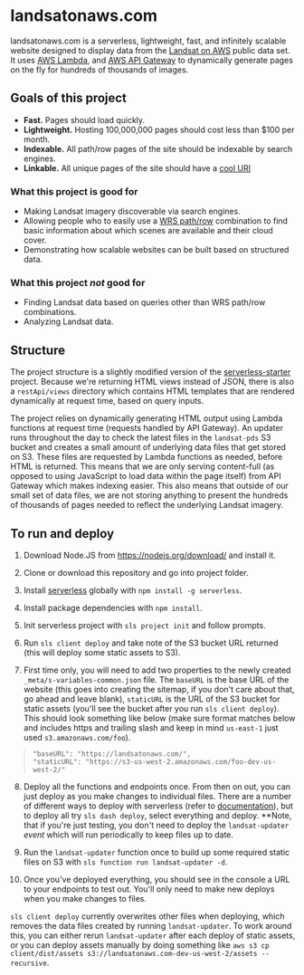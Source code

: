 ﻿# landsatonaws.com

landsatonaws.com is a serverless, lightweight, fast, and infinitely scalable website designed to display data from the [Landsat on AWS](https://aws.amazon.com/public-data-sets/landsat/) public data set. It uses [AWS Lambda](https://aws.amazon.com/lambda/), and [AWS API Gateway](https://aws.amazon.com/api-gateway/) to dynamically generate pages on the fly for hundreds of thousands of images.


## Goals of this project

- **Fast.** Pages should load quickly.
- **Lightweight.** Hosting 100,000,000 pages should cost less than $100 per month.
- **Indexable.** All path/row pages of the site should be indexable by search engines.
- **Linkable.** All unique pages of the site should have a [cool URI](http://www.w3.org/Provider/Style/URI.html)

### What this project is good for

- Making Landsat imagery discoverable via search engines.
- Allowing people who to easily use a [WRS path/row](http://landsat.gsfc.nasa.gov/?p=3231) combination to find basic information about which scenes are available and their cloud cover.
- Demonstrating how scalable websites can be built based on structured data.

### What this project _not_ good for

- Finding Landsat data based on queries other than WRS path/row combinations.
- Analyzing Landsat data.

## Structure

The project structure is a slightly modified version of the [serverless-starter](https://github.com/serverless/serverless-starter) project. Because we're returning HTML views instead of JSON, there is also a `restApi/views` directory which contains HTML templates that are rendered dynamically at request time, based on query inputs.

The project relies on dynamically generating HTML output using Lambda functions at request time (requests handled by API Gateway). An updater runs throughout the day to check the latest files in the `landsat-pds` S3 bucket and creates a small amount of underlying data files that get stored on S3. These files are requested by Lambda functions as needed, before HTML is returned. This means that we are only serving content-full (as opposed to using JavaScript to load data within the page itself) from API Gateway which makes indexing easier. This also means that outside of our small set of data files, we are not storing anything to present the hundreds of thousands of pages needed to reflect the underlying Landsat imagery.

## To run and deploy

1. Download Node.JS from https://nodejs.org/download/ and install it.

2. Clone or download this repository and go into project folder.

3. Install [serverless](http://serverless.com/) globally with `npm install -g serverless`.

4. Install package dependencies with `npm install`.

5. Init serverless project with `sls project init` and follow prompts.

6. Run `sls client deploy` and take note of the S3 bucket URL returned (this will deploy some static assets to S3).

7. First time only, you will need to add two properties to the newly created `_meta/s-variables-common.json` file. The `baseURL` is the base URL of the website (this goes into creating the sitemap, if you don't care about that, go ahead and leave blank), `staticURL` is the URL of the S3 bucket for static assets (you'll see the bucket after you run `sls client deploy`). This should look something like below (make sure format matches below and includes https and trailing slash and keep in mind `us-east-1` just used `s3.amazonaws.com/foo`).
>```
>"baseURL": "https://landsatonaws.com/",
>"staticURL": "https://s3-us-west-2.amazonaws.com/foo-dev-us-west-2/"
>```

8. Deploy all the functions and endpoints once. From then on out, you can just deploy as you make changes to individual files. There are a number of different ways to deploy with serverless (refer to [documentation](http://docs.serverless.com/v0.5.0/docs)), but to deploy all try `sls dash deploy`, select everything and deploy. **Note, that if you're just testing, you don't need to deploy the `landsat-updater` *event* which will run periodically to keep files up to date.

9. Run the `landsat-updater` function once to build up some required static files on S3 with `sls function run landsat-updater -d`.

10. Once you've deployed everything, you should see in the console a URL to your endpoints to test out. You'll only need to make new deploys when you make changes to files.

`sls client deploy` currently overwrites other files when deploying, which removes the data files created by running `landsat-updater`. To work around this, you can either rerun `landsat-updater` after each deploy of static assets, or you can deploy assets manually by doing something like `aws s3 cp client/dist/assets s3://landsatonaws.com-dev-us-west-2/assets --recursive`.